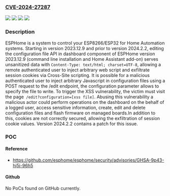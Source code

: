 ### [CVE-2024-27287](https://cve.mitre.org/cgi-bin/cvename.cgi?name=CVE-2024-27287)
![](https://img.shields.io/static/v1?label=Product&message=esphome&color=blue)
![](https://img.shields.io/static/v1?label=Version&message=%3E%3D%202023.12.9%2C%20%3C%202024.2.2%20&color=brightgreen)
![](https://img.shields.io/static/v1?label=Version&message=2023.12.9%20&color=brightgreen)
![](https://img.shields.io/static/v1?label=Vulnerability&message=CWE-79%3A%20Improper%20Neutralization%20of%20Input%20During%20Web%20Page%20Generation%20('Cross-site%20Scripting')&color=brightgreen)

### Description

ESPHome is a system to control your ESP8266/ESP32 for Home Automation systems. Starting in version 2023.12.9 and prior to version 2024.2.2, editing the configuration file API in dashboard component of ESPHome version 2023.12.9 (command line installation and Home Assistant add-on) serves unsanitized data with `Content-Type: text/html; charset=UTF-8`, allowing a remote authenticated user to inject arbitrary web script and exfiltrate session cookies via Cross-Site scripting. It is possible for a malicious authenticated user to inject arbitrary Javascript in configuration files using a POST request to the /edit endpoint, the configuration parameter allows to specify the file to write. To trigger the XSS vulnerability, the victim must visit the page` /edit?configuration=[xss file]`. Abusing this vulnerability a malicious actor could perform operations on the dashboard on the behalf of a logged user, access sensitive information, create, edit and delete configuration files and flash firmware on managed boards.In addition to this, cookies are not correctly secured, allowing the exfiltration of session cookie values. Version 2024.2.2 contains a patch for this issue.

### POC

#### Reference
- https://github.com/esphome/esphome/security/advisories/GHSA-9p43-hj5j-96h5

#### Github
No PoCs found on GitHub currently.

